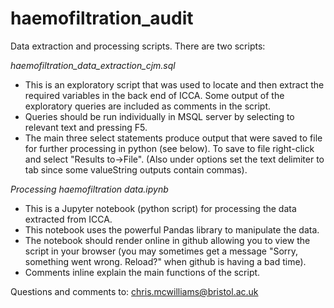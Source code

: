 # haemofiltration_audit
Data extraction and processing scripts. There are two scripts:

*haemofiltration_data_extraction_cjm.sql*
  * This is an exploratory script that was used to locate and then extract the required variables in the back end of ICCA. Some output of the exploratory queries are included as comments in the script.
  * Queries should be run individually in MSQL server by selecting to relevant text and pressing F5.
  * The main three select statements produce output that were saved to file for further processing in python (see below). To save to file right-click and select "Results to->File". (Also under options set the text delimiter to tab since some valueString outputs contain commas).
  
*Processing haemofiltration data.ipynb*
  * This is a Jupyter notebook (python script) for processing the data extracted from ICCA.
  * This notebook uses the powerful Pandas library to manipulate the data.
  * The notebook should render online in github allowing you to view the script in your browser (you may sometimes get a message "Sorry, something went wrong. Reload?" when github is having a bad time).
  * Comments inline explain the main functions of the script.
  
  
Questions and comments to: chris.mcwilliams@bristol.ac.uk
